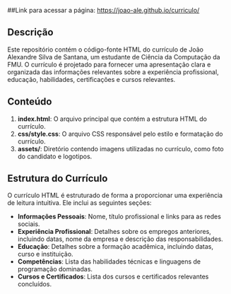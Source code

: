 ##Link para acessar a página: https://joao-ale.github.io/curriculo/

## Descrição

Este repositório contém o código-fonte HTML do currículo de João Alexandre Silva de Santana, um estudante de Ciência da Computação da FMU. O currículo é projetado para fornecer uma apresentação clara e organizada das informações relevantes sobre a experiência profissional, educação, habilidades, certificações e cursos relevantes.

## Conteúdo

1. **index.html**: O arquivo principal que contém a estrutura HTML do currículo.
2. **css/style.css**: O arquivo CSS responsável pelo estilo e formatação do currículo.
3. **assets/**: Diretório contendo imagens utilizadas no currículo, como foto do candidato e logotipos.

## Estrutura do Currículo

O currículo HTML é estruturado de forma a proporcionar uma experiência de leitura intuitiva. Ele inclui as seguintes seções:

- **Informações Pessoais**: Nome, título profissional e links para as redes sociais.
- **Experiência Profissional**: Detalhes sobre os empregos anteriores, incluindo datas, nome da empresa e descrição das responsabilidades.
- **Educação**: Detalhes sobre a formação acadêmica, incluindo datas, curso e instituição.
- **Competências**: Lista das habilidades técnicas e linguagens de programação dominadas.
- **Cursos e Certificados**: Lista dos cursos e certificados relevantes concluídos.
